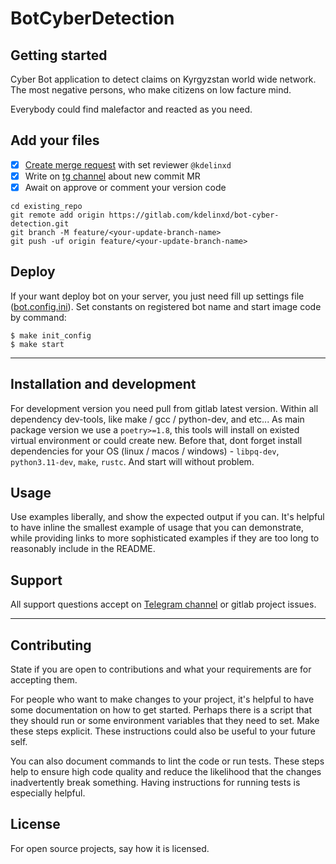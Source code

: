 # BotCyberDetection



## Getting started
Cyber Bot application to detect claims on Kyrgyzstan world wide network. 
The most negative persons, who make citizens on low facture mind.

Everybody could find malefactor and reacted as you need.

## Add your files

- [x] [Create merge request](https://gitlab.com/kdelinxd/bot-cyber-detection/-/merge_requests) with set reviewer `@kdelinxd`
- [x] Write on [tg channel](https://t.me/+Ey_WXRTHA7E0YmY1) about new commit MR
- [x] Await on approve or comment your version code

```
cd existing_repo
git remote add origin https://gitlab.com/kdelinxd/bot-cyber-detection.git
git branch -M feature/<your-update-branch-name>
git push -uf origin feature/<your-update-branch-name>
```

## Deploy

If your want deploy bot on your server, you just need fill up settings file ([bot.config.ini](bot.config.ini)). 
Set constants on registered bot name and start image code by command:

```shell
$ make init_config
$ make start
```
***

## Installation and development
For development version you need pull from gitlab latest version. Within all dependency dev-tools, like make / gcc / python-dev, and etc... As main package version we use a `poetry>=1.8`, this tools will install on existed virtual environment or could create new. Before that, dont forget install dependencies for your OS (linux / macos / windows) - `libpq-dev`, `python3.11-dev`, `make`, `rustc`. And start will without problem.   

## Usage
Use examples liberally, and show the expected output if you can. It's helpful to have inline the smallest example of usage that you can demonstrate, while providing links to more sophisticated examples if they are too long to reasonably include in the README.

## Support
All support questions accept on [Telegram channel](https://t.me/+Ey_WXRTHA7E0YmY1) or gitlab project issues.

***

## Contributing
State if you are open to contributions and what your requirements are for accepting them.

For people who want to make changes to your project, it's helpful to have some documentation on how to get started. Perhaps there is a script that they should run or some environment variables that they need to set. Make these steps explicit. These instructions could also be useful to your future self.

You can also document commands to lint the code or run tests. These steps help to ensure high code quality and reduce the likelihood that the changes inadvertently break something. Having instructions for running tests is especially helpful.

## License
For open source projects, say how it is licensed.
